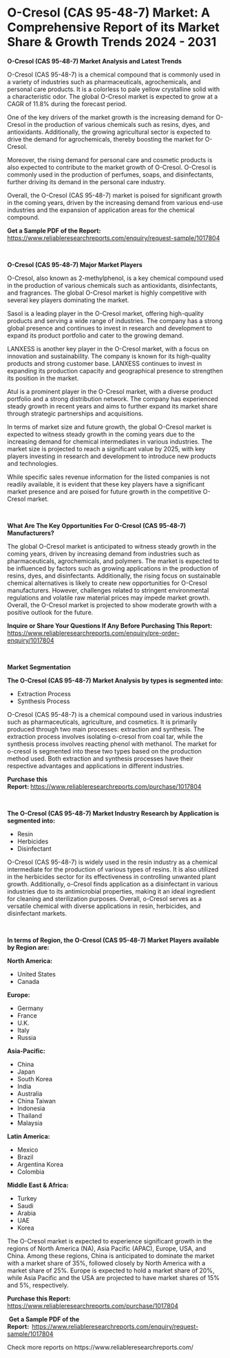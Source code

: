 <p><h1>O-Cresol (CAS 95-48-7) Market: A Comprehensive Report of its Market Share & Growth Trends 2024 - 2031</h1></p><p><strong>O-Cresol (CAS 95-48-7) Market Analysis and Latest Trends</strong></p>
<p><p>O-Cresol (CAS 95-48-7) is a chemical compound that is commonly used in a variety of industries such as pharmaceuticals, agrochemicals, and personal care products. It is a colorless to pale yellow crystalline solid with a characteristic odor. The global O-Cresol market is expected to grow at a CAGR of 11.8% during the forecast period.</p><p>One of the key drivers of the market growth is the increasing demand for O-Cresol in the production of various chemicals such as resins, dyes, and antioxidants. Additionally, the growing agricultural sector is expected to drive the demand for agrochemicals, thereby boosting the market for O-Cresol.</p><p>Moreover, the rising demand for personal care and cosmetic products is also expected to contribute to the market growth of O-Cresol. O-Cresol is commonly used in the production of perfumes, soaps, and disinfectants, further driving its demand in the personal care industry.</p><p>Overall, the O-Cresol (CAS 95-48-7) market is poised for significant growth in the coming years, driven by the increasing demand from various end-use industries and the expansion of application areas for the chemical compound.</p></p>
<p><strong>Get a Sample PDF of the Report:&nbsp;</strong> <a href="https://www.reliableresearchreports.com/enquiry/request-sample/1017804">https://www.reliableresearchreports.com/enquiry/request-sample/1017804</a></p>
<p>&nbsp;</p>
<p><strong>O-Cresol (CAS 95-48-7) Major Market Players</strong></p>
<p><p>O-Cresol, also known as 2-methylphenol, is a key chemical compound used in the production of various chemicals such as antioxidants, disinfectants, and fragrances. The global O-Cresol market is highly competitive with several key players dominating the market.</p><p>Sasol is a leading player in the O-Cresol market, offering high-quality products and serving a wide range of industries. The company has a strong global presence and continues to invest in research and development to expand its product portfolio and cater to the growing demand.</p><p>LANXESS is another key player in the O-Cresol market, with a focus on innovation and sustainability. The company is known for its high-quality products and strong customer base. LANXESS continues to invest in expanding its production capacity and geographical presence to strengthen its position in the market.</p><p>Atul is a prominent player in the O-Cresol market, with a diverse product portfolio and a strong distribution network. The company has experienced steady growth in recent years and aims to further expand its market share through strategic partnerships and acquisitions.</p><p>In terms of market size and future growth, the global O-Cresol market is expected to witness steady growth in the coming years due to the increasing demand for chemical intermediates in various industries. The market size is projected to reach a significant value by 2025, with key players investing in research and development to introduce new products and technologies.</p><p>While specific sales revenue information for the listed companies is not readily available, it is evident that these key players have a significant market presence and are poised for future growth in the competitive O-Cresol market.</p></p>
<p>&nbsp;</p>
<p><strong>What Are The Key Opportunities For O-Cresol (CAS 95-48-7) Manufacturers?</strong></p>
<p><p>The global O-Cresol market is anticipated to witness steady growth in the coming years, driven by increasing demand from industries such as pharmaceuticals, agrochemicals, and polymers. The market is expected to be influenced by factors such as growing applications in the production of resins, dyes, and disinfectants. Additionally, the rising focus on sustainable chemical alternatives is likely to create new opportunities for O-Cresol manufacturers. However, challenges related to stringent environmental regulations and volatile raw material prices may impede market growth. Overall, the O-Cresol market is projected to show moderate growth with a positive outlook for the future.</p></p>
<p><strong>Inquire or Share Your Questions If Any Before Purchasing This Report:</strong> <a href="https://www.reliableresearchreports.com/enquiry/pre-order-enquiry/1017804">https://www.reliableresearchreports.com/enquiry/pre-order-enquiry/1017804</a></p>
<p>&nbsp;</p>
<p><strong>Market Segmentation</strong></p>
<p><strong>The O-Cresol (CAS 95-48-7) Market Analysis by types is segmented into:</strong></p>
<p><ul><li>Extraction Process</li><li>Synthesis Process</li></ul></p>
<p><p>O-Cresol (CAS 95-48-7) is a chemical compound used in various industries such as pharmaceuticals, agriculture, and cosmetics. It is primarily produced through two main processes: extraction and synthesis. The extraction process involves isolating o-cresol from coal tar, while the synthesis process involves reacting phenol with methanol. The market for o-cresol is segmented into these two types based on the production method used. Both extraction and synthesis processes have their respective advantages and applications in different industries.</p></p>
<p><strong>Purchase this Report:&nbsp;</strong><a href="https://www.reliableresearchreports.com/purchase/1017804">https://www.reliableresearchreports.com/purchase/1017804</a></p>
<p>&nbsp;</p>
<p><strong>The O-Cresol (CAS 95-48-7) Market Industry Research by Application is segmented into:</strong></p>
<p><ul><li>Resin</li><li>Herbicides</li><li>Disinfectant</li></ul></p>
<p><p>O-Cresol (CAS 95-48-7) is widely used in the resin industry as a chemical intermediate for the production of various types of resins. It is also utilized in the herbicides sector for its effectiveness in controlling unwanted plant growth. Additionally, o-Cresol finds application as a disinfectant in various industries due to its antimicrobial properties, making it an ideal ingredient for cleaning and sterilization purposes. Overall, o-Cresol serves as a versatile chemical with diverse applications in resin, herbicides, and disinfectant markets.</p></p>
<p>&nbsp;</p>
<p><strong>In terms of Region, the O-Cresol (CAS 95-48-7) Market Players available by Region are:</strong></p>
<p>
    <p> <strong> North America: </strong>
        <ul>
            <li>United States</li>
            <li>Canada</li>
        </ul>
        </p> 
    <p> <strong> Europe: </strong>
        <ul>
            <li>Germany</li>
            <li>France</li>
            <li>U.K.</li>
            <li>Italy</li>
            <li>Russia</li>
        </ul>
        </p> 
    <p> <strong> Asia-Pacific: </strong>
        <ul>
            <li>China</li>
            <li>Japan</li>
            <li>South Korea</li>
            <li>India</li>
            <li>Australia</li>
            <li>China Taiwan</li>
            <li>Indonesia</li>
            <li>Thailand</li>
            <li>Malaysia</li>
        </ul>
        </p> 
    <p> <strong> Latin America: </strong>
        <ul>
            <li>Mexico</li>
            <li>Brazil</li>
            <li>Argentina Korea</li>
            <li>Colombia</li>
        </ul>
        </p> 
    <p> <strong> Middle East & Africa: </strong>
        <ul>
            <li>Turkey</li>
            <li>Saudi</li>
            <li>Arabia</li>
            <li>UAE</li>
            <li>Korea</li>
        </ul>
    </p>
    </p>
<p><p>The O-Cresol market is expected to experience significant growth in the regions of North America (NA), Asia Pacific (APAC), Europe, USA, and China. Among these regions, China is anticipated to dominate the market with a market share of 35%, followed closely by North America with a market share of 25%. Europe is expected to hold a market share of 20%, while Asia Pacific and the USA are projected to have market shares of 15% and 5%, respectively.</p></p>
<p><strong>Purchase this Report: </strong><a href="https://www.reliableresearchreports.com/purchase/1017804">https://www.reliableresearchreports.com/purchase/1017804</a></p>
<p>&nbsp;<strong>Get a Sample PDF of the Report:&nbsp;&nbsp;</strong><a href="https://www.reliableresearchreports.com/enquiry/request-sample/1017804">https://www.reliableresearchreports.com/enquiry/request-sample/1017804</a></p>
<p><strong></strong></p>
<p>Check more reports on https://www.reliableresearchreports.com/</p>